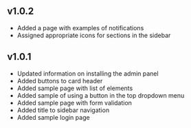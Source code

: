 ## v1.0.2

- Added a page with examples of notifications
- Assigned appropriate icons for sections in the sidebar

## v1.0.1

- Updated information on installing the admin panel
- Added buttons to card header
- Added sample page with list of elements
- Added sample of using a button in the top dropdown menu
- Added sample page with form validation
- Added title to sidebar navigation
- Added sample login page
